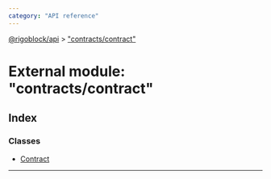 ```yaml
---
category: "API reference"
---
```



[@rigoblock/api](../1.quick_start.md) > ["contracts/contract"](../modules/_contracts_contract_.md)

# External module: "contracts/contract"

## Index

### Classes

* [Contract](../classes/_contracts_contract_.contract.md)

---

